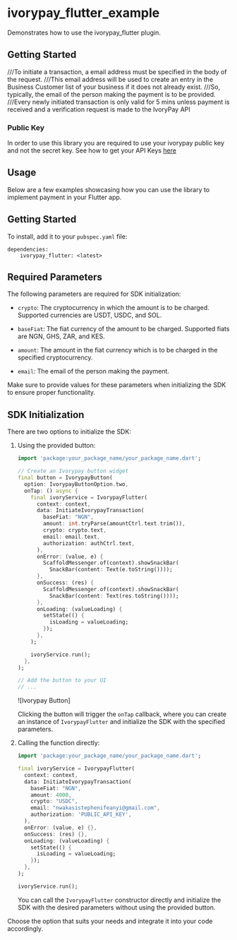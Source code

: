 # ivorypay_flutter_example

Demonstrates how to use the ivorypay_flutter plugin.

## Getting Started

///To initiate a transaction, a email address must be specified in the body of the request. ///This
email address will be used to create an entry in the Business Customer list of your business if it
does not already exist. ///So, typically, the email of the person making the payment is to be
provided. ///Every newly initiated transaction is only valid for 5 mins unless payment is received
and a verification request is made to the IvoryPay API

### Public Key

In order to use this library you are required to use your ivorypay public key and not the secret
key. See how to get your API
Keys [here](https://ivory-pay.gitbook.io/ivorypay-api-documentation/authorization/using-your-api-key)

## Usage

Below are a few examples showcasing how you can use the library to implement payment in your Flutter
app.

## Getting Started

To install, add it to your `pubspec.yaml` file:

```
dependencies:
    ivorypay_flutter: <latest>

```

## Required Parameters

The following parameters are required for SDK initialization:

- `crypto`: The cryptocurrency in which the amount is to be charged. Supported currencies are USDT, USDC, and SOL.

- `baseFiat`: The fiat currency of the amount to be charged. Supported fiats are NGN, GHS, ZAR, and KES.

- `amount`: The amount in the fiat currency which is to be charged in the specified cryptocurrency.

- `email`: The email of the person making the payment.

Make sure to provide values for these parameters when initializing the SDK to ensure proper functionality.

## SDK Initialization

There are two options to initialize the SDK:

1. Using the provided button:

   ```dart
   import 'package:your_package_name/your_package_name.dart';

   // Create an Ivorypay button widget
   final button = IvorypayButton(
     option: IvorypayButtonOption.two,
     onTap: () async {
       final ivoryService = IvorypayFlutter(
         context: context,
         data: InitiateIvorypayTransaction(
           baseFiat: "NGN",
           amount: int.tryParse(amountCtrl.text.trim()),
           crypto: crypto.text,
           email: email.text,
           authorization: authCtrl.text,
         ),
         onError: (value, e) {
           ScaffoldMessenger.of(context).showSnackBar(
             SnackBar(content: Text(e.toString())));
         },
         onSuccess: (res) {
           ScaffoldMessenger.of(context).showSnackBar(
             SnackBar(content: Text(res.toString())));
         },
         onLoading: (valueLoading) {
           setState(() {
             isLoading = valueLoading;
           });
         },
       );

       ivoryService.run();
     },
   );

   // Add the button to your UI
   // ...
   ```

   ![Ivorypay Button]

   Clicking the button will trigger the `onTap` callback, where you can create an instance of `IvorypayFlutter` and initialize the SDK with the specified parameters.

2. Calling the function directly:

   ```dart
   import 'package:your_package_name/your_package_name.dart';

   final ivoryService = IvorypayFlutter(
     context: context,
     data: InitiateIvorypayTransaction(
       baseFiat: "NGN",
       amount: 4000,
       crypto: "USDC",
       email: "nwakasistephenifeanyi@gmail.com",
       authorization: 'PUBLIC_API_KEY',
     ),
     onError: (value, e) {},
     onSuccess: (res) {},
     onLoading: (valueLoading) {
       setState(() {
         isLoading = valueLoading;
       });
     },
   );

   ivoryService.run();
   ```

   You can call the `IvorypayFlutter` constructor directly and initialize the SDK with the desired parameters without using the provided button.

Choose the option that suits your needs and integrate it into your code accordingly.
